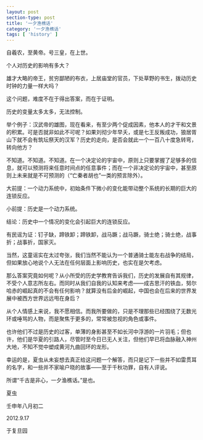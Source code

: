 ```yaml
---
layout: post
section-type: post
title: '一夕渔樵话'
category: '一夕渔樵话'
tags: [ 'history' ]
---
```


自羲农，至黄帝。号三皇，在上世。

个人对历史的影响有多大？

雄才大略的帝王，贫穷鄙陋的布衣，上居庙堂的官员，下处草野的书生，拨动历史时钟的力量一样大吗？

这个问题，难度不在于得出答案，而在于证明。

历史的变量太多太多，无法控制。

举个例子：汉武帝的雄图，现在看来，有至少两个促成因素，他本人的才干和文景的积累。可是否就非如此不可呢？如果刘彻少年早夭，或是七王反叛成功，狼居胥山下就不会有筑坛祭天的汉军？历史的走向，是否会就此一个一百八十度急转弯，转向他方？

不知道。不知道。不知道。在一个决定论的宇宙中，原则上只要掌握了足够多的信息，就可以预测将来任意时间点的任意事件；而在一个非决定论的宇宙中，甚至原则上未来就是不可预测的（“亡秦者胡也”一类的预言除外）。

大前提：一个动力系统中，初始条件下微小的变化能带动整个系统的长期的巨大的连锁反应。

小前提：历史是一个动力系统。

结论：历史中一个情况的变化会引起巨大的连锁反应。

有民谣为证：钉子缺，蹄铁卸；蹄铁卸，战马蹶；战马蹶，骑士绝；骑士绝，战事折；战事折，国家灭。

当然，这童谣实在太过夸张，我们当然不能认为一个普通骑士能左右战争的结局，但如果放心地说个人无法在任何层面上影响历史，也实在是欠考虑。

那么答案究竟如何呢？从小所受的历史学教育告诉我们，历史的发展自有其规律，不受个人意志所左右。而同时从我们自我的认知来考虑——成吉思汗的铁血，努尔哈赤的崛起真的不会有任何影响？就算没有后金的崛起，中国也会在后来的世界发展中被西方世界远远甩在身后？

从个人情感上来说，我不愿相信。而我所要做的，只是不理那些已经围绕了无数光环或唾骂的人物，而是聚焦于更多的，常常被忽视的角色或事件。

也许他们不过是历史的过客，单薄的身影甚至不如长河中浮游的一片羽毛；但也许，他们是华夏的引路人，尽管时至今日已无人关注，但他们早已将血脉融入神州大地，不知不觉中塑成黄河九曲回环的龙形。

幸运的是，夏虫从未妄想去真正给这问题一个解答，而只是记下一些并不如雷贯耳的名字，和一些并不家喻户晓的故事——至于千秋功罪，自有人评说。

所谓“千古是非心，一夕渔樵话。”是也。

夏虫

壬申年八月初二

2012.9.17

于复旦园
